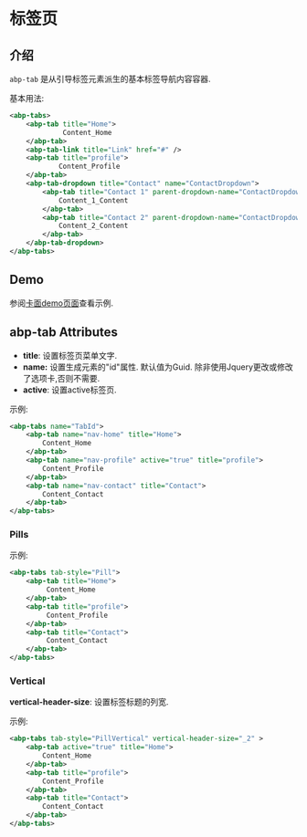 # 标签页

## 介绍

`abp-tab` 是从引导标签元素派生的基本标签导航内容容器.

基本用法:

````xml
<abp-tabs>
    <abp-tab title="Home">
             Content_Home
    </abp-tab>
    <abp-tab-link title="Link" href="#" />
    <abp-tab title="profile">
            Content_Profile
    </abp-tab>
    <abp-tab-dropdown title="Contact" name="ContactDropdown">
        <abp-tab title="Contact 1" parent-dropdown-name="ContactDropdown">
            Content_1_Content
        </abp-tab>
        <abp-tab title="Contact 2" parent-dropdown-name="ContactDropdown">
            Content_2_Content
        </abp-tab>
    </abp-tab-dropdown>
</abp-tabs>
````

## Demo

参阅[卡面demo页面](https://bootstrap-taghelpers.abp.io/Components/Cards)查看示例.

## abp-tab Attributes

- **title**: 设置标签页菜单文字.
- **name:** 设置生成元素的"id"属性. 默认值为Guid. 除非使用Jquery更改或修改了选项卡,否则不需要.
- **active**: 设置active标签页.

示例:

````xml
<abp-tabs name="TabId">
    <abp-tab name="nav-home" title="Home">
        Content_Home
    </abp-tab>   
    <abp-tab name="nav-profile" active="true" title="profile">
        Content_Profile
    </abp-tab>
    <abp-tab name="nav-contact" title="Contact">
        Content_Contact
    </abp-tab>
</abp-tabs>
````

### Pills

示例:

````xml
<abp-tabs tab-style="Pill">
    <abp-tab title="Home">
         Content_Home
    </abp-tab>
    <abp-tab title="profile">
         Content_Profile
    </abp-tab>
    <abp-tab title="Contact">
         Content_Contact
    </abp-tab>
</abp-tabs>
````

### Vertical

**vertical-header-size**: 设置标签标题的列宽.

示例:

````xml
<abp-tabs tab-style="PillVertical" vertical-header-size="_2" >
    <abp-tab active="true" title="Home">
        Content_Home
    </abp-tab>   
    <abp-tab title="profile">
        Content_Profile
    </abp-tab>
    <abp-tab title="Contact">
        Content_Contact
    </abp-tab>
</abp-tabs>
````
